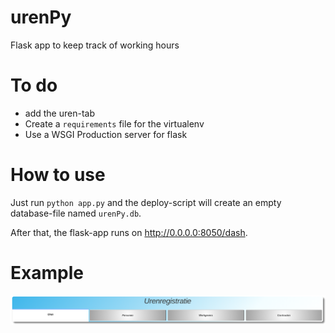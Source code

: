 # urenPy
Flask app to keep track of working hours

# To do
* add the uren-tab
* Create a `requirements` file for the virtualenv
* Use a WSGI Production server for flask

# How to use
Just run `python app.py` and the deploy-script will create an empty database-file named `urenPy.db`.

After that, the flask-app runs on http://0.0.0.0:8050/dash. 

# Example

![alt text](https://raw.githubusercontent.com/roytje88/urenPy/1cb40cecade18bd65892f97b1910f45f8ccbff58/example.png)
